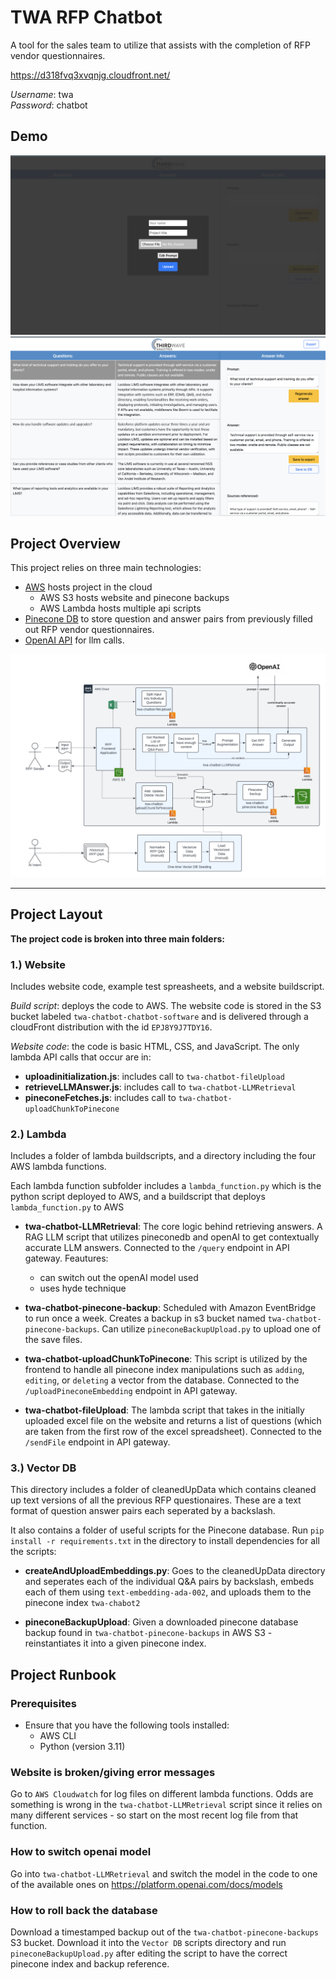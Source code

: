 # TWA RFP Chatbot

A tool for the sales team to utilize that assists with the completion of RFP vendor questionnaires.

https://d318fvq3xvqnjg.cloudfront.net/

*Username*: twa  
*Password*: chatbot

## Demo

![image info](readmeImages/uploadPage.png)
![image info](readmeImages/mainPage.png)


## Project Overview

This project relies on three main technologies:

- [AWS](https://aws.amazon.com/console/) hosts project in the cloud
  - AWS S3 hosts website and pinecone backups
  - AWS Lambda hosts multiple api scripts
- [Pinecone DB](https://www.pinecone.io/) to store question and answer pairs from previously filled out RFP vendor questionnaires.
- [OpenAI API](https://platform.openai.com/docs/overview) for llm calls. 

![image info](architecture-diagram.png)


---


## Project Layout

**The project code is broken into three main folders:**

### 1.) Website

Includes website code, example test spreasheets, and a website buildscript.

*Build script*: deploys the code to AWS. The website code is stored in the S3 bucket labeled `twa-chatbot-chatbot-software` and is delivered through a cloudFront distribution with the id `EPJ8Y9J7TDY16`.

*Website code*: the code is basic HTML, CSS, and JavaScript. The only lambda API calls that occur are in:

   - **uploadinitialization.js**: includes call to `twa-chatbot-fileUpload`
   - **retrieveLLMAnswer.js**: includes call to `twa-chatbot-LLMRetrieval`
   - **pineconeFetches.js**: includes call to `twa-chatbot-uploadChunkToPinecone`


### 2.) Lambda

Includes a folder of lambda buildscripts, and a directory including the four AWS lambda functions. 

Each lambda function subfolder includes a `lambda_function.py` which is the python script deployed to AWS, and a buildscript that deploys `lambda_function.py` to AWS

  - **twa-chatbot-LLMRetrieval**: The core logic behind retrieving answers. A RAG LLM script that utilizes pineconedb and openAI to get contextually accurate LLM answers. Connected to the `/query` endpoint in API gateway. Feautures:
      - can switch out the openAI model used 
      - uses hyde technique

  - **twa-chatbot-pinecone-backup**: Scheduled with Amazon EventBridge to run once a week. Creates a backup in s3 bucket named `twa-chatbot-pinecone-backups`. Can utilize `pineconeBackupUpload.py` to upload one of the save files.

  - **twa-chatbot-uploadChunkToPinecone**: This script is utilized by the frontend to handle all pinecone index manipulations such as `adding`, `editing`, or `deleting` a vector from the database. Connected to the `/uploadPineconeEmbedding` endpoint in API gateway.

  - **twa-chatbot-fileUpload**: The lambda script that takes in the initially uploaded excel file on the website and returns a list of questions (which are taken from the first row of the excel spreadsheet). Connected to the `/sendFile` endpoint in API gateway.


### 3.) Vector DB
This directory includes a folder of cleanedUpData which contains cleaned up text versions of all the previous RFP questionaires. These are a text format of question answer pairs each seperated by a backslash.

It also contains a folder of useful scripts for the Pinecone database. Run `pip install -r requirements.txt` in the directory to install dependencies for all the scripts:

  - **createAndUploadEmbeddings.py**: Goes to the cleanedUpData directory and seperates each of the individual Q&A pairs by backslash, embeds each of them using `text-embedding-ada-002`, and uploads them to the pinecone index `twa-chabot2`

  - **pineconeBackupUpload**: Given a downloaded pinecone database backup found in `twa-chatbot-pinecone-backups` in AWS S3 - reinstantiates it into a given pinecone index.



## Project Runbook

### Prerequisites

- Ensure that you have the following tools installed:
  - AWS CLI
  - Python (version 3.11)

### Website is broken/giving error messages

Go to `AWS Cloudwatch` for log files on different lambda functions. Odds are something is wrong in the `twa-chatbot-LLMRetrieval` script since it relies on many different services - so start on the most recent log file from that function.


### How to switch openai model
Go into `twa-chatbot-LLMRetrieval` and switch the model in the code to one of the available ones on https://platform.openai.com/docs/models


### How to roll back the database
Download a timestamped backup out of the `twa-chatbot-pinecone-backups` S3 bucket. Download it into the `Vector DB` scripts directory and run `pineconeBackupUpload.py` after editing the script to have the correct pinecone index and backup reference.

